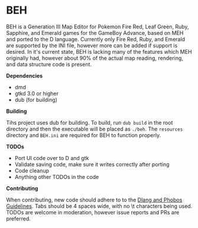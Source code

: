 # BEH
BEH is a Generation III Map Editor for Pokemon Fire Red, Leaf Green, Ruby, Sapphire, and Emerald games for the GameBoy Advance, based on MEH and ported to the D language. Currently only Fire Red, Ruby, and Emerald are supported by the INI file, however more can be added if support is desired. In it's current state, BEH is lacking many of the features which MEH originally had, however about 90% of the actual map reading, rendering, and data structure code is present.

**Dependencies**

- dmd
- gtkd 3.0 or higher
- dub (for building)
 
**Building**

Tihs project uses dub for building. To build, run ```dub build``` in the root directory and then the executable will be placed as ```./beh```. The ```resources``` directory and ```BEH.ini``` are required for BEH to function properly.

**TODOs**

- Port UI code over to D and gtk
- Validate saving code, make sure it writes correctly after porting
- Code cleanup
- Anything other TODOs in the code
 
**Contributing**

When contributing, new code should adhere to to the [Dlang and Phobos Guidelines](http://dlang.org/dstyle.html). Tabs should be 4 spaces wide, with no \t characters being used. TODOs are welcome in moderation, however issue reports and PRs are preferred.
